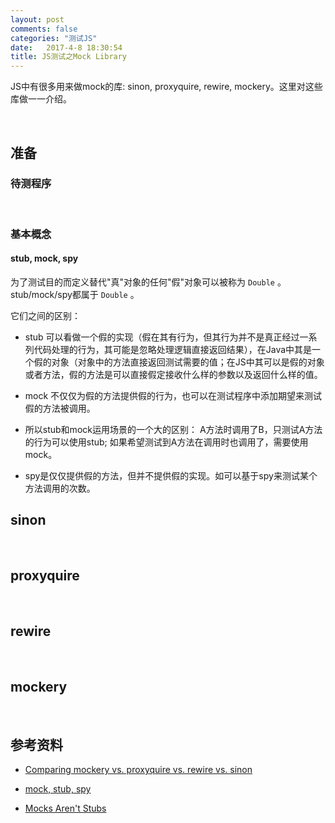 ```yaml
---
layout: post
comments: false
categories: "测试JS"
date:   2017-4-8 18:30:54
title: JS测试之Mock Library
---
```


<div id="toc"></div>

JS中有很多用来做mock的库: sinon, proxyquire, rewire, mockery。这里对这些库做一一介绍。

<br/>

## 准备
### 待测程序

<br/>

### 基本概念

#### stub, mock, spy

为了测试目的而定义替代"真"对象的任何"假"对象可以被称为 `Double` 。stub/mock/spy都属于 `Double` 。

它们之间的区别：

- stub 可以看做一个假的实现（假在其有行为，但其行为并不是真正经过一系列代码处理的行为，其可能是忽略处理逻辑直接返回结果），在Java中其是一个假的对象（对象中的方法直接返回测试需要的值；在JS中其可以是假的对象或者方法，假的方法是可以直接假定接收什么样的参数以及返回什么样的值。

- mock 不仅仅为假的方法提供假的行为，也可以在测试程序中添加期望来测试假的方法被调用。

- 所以stub和mock运用场景的一个大的区别： A方法时调用了B，只测试A方法的行为可以使用stub; 如果希望测试到A方法在调用时也调用了，需要使用mock。

- spy是仅仅提供假的方法，但并不提供假的实现。如可以基于spy来测试某个方法调用的次数。

## sinon

<br/>

## proxyquire

<br/>

## rewire

<br/>

## mockery

<br/>

## 参考资料

- [Comparing mockery vs. proxyquire vs. rewire vs. sinon](https://npmcompare.com/compare/mockery,proxyquire,rewire,sinon)

- [mock, stub, spy](http://stackoverflow.com/questions/24413184/can-someone-explain-the-difference-between-mock-stub-and-spy-in-spock-framewor)

- [Mocks Aren't Stubs](https://martinfowler.com/articles/mocksArentStubs.html)

<script type="text/javascript">
$(document).ready(function() {
    $('#toc').toc({ listType: 'ul', title: "<i>目录</i>" });
});
</script>
